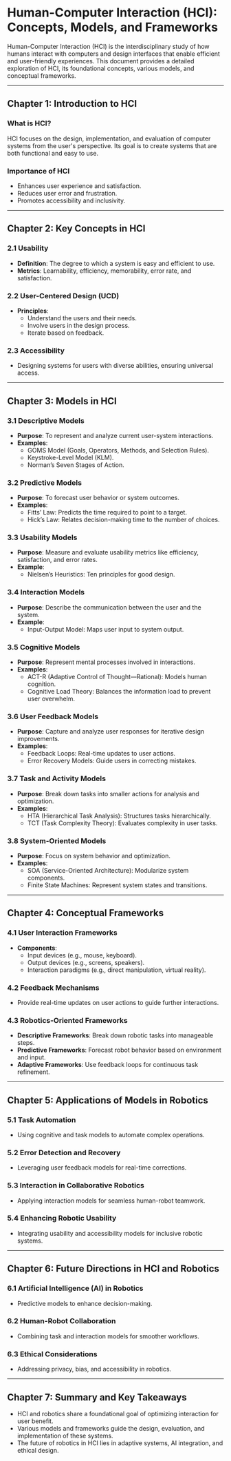 
# Human-Computer Interaction (HCI): Concepts, Models, and Frameworks

Human-Computer Interaction (HCI) is the interdisciplinary study of how humans interact with computers and design interfaces that enable efficient and user-friendly experiences. This document provides a detailed exploration of HCI, its foundational concepts, various models, and conceptual frameworks.

---

## Chapter 1: Introduction to HCI

### What is HCI?
HCI focuses on the design, implementation, and evaluation of computer systems from the user's perspective. Its goal is to create systems that are both functional and easy to use.

### Importance of HCI
- Enhances user experience and satisfaction.
- Reduces user error and frustration.
- Promotes accessibility and inclusivity.

---

## Chapter 2: Key Concepts in HCI

### 2.1 Usability
- **Definition**: The degree to which a system is easy and efficient to use.
- **Metrics**: Learnability, efficiency, memorability, error rate, and satisfaction.

### 2.2 User-Centered Design (UCD)
- **Principles**:
  - Understand the users and their needs.
  - Involve users in the design process.
  - Iterate based on feedback.

### 2.3 Accessibility
- Designing systems for users with diverse abilities, ensuring universal access.

---

## Chapter 3: Models in HCI

### 3.1 Descriptive Models
- **Purpose**: To represent and analyze current user-system interactions.
- **Examples**:
  - GOMS Model (Goals, Operators, Methods, and Selection Rules).
  - Keystroke-Level Model (KLM).
  - Norman’s Seven Stages of Action.

### 3.2 Predictive Models
- **Purpose**: To forecast user behavior or system outcomes.
- **Examples**:
  - Fitts’ Law: Predicts the time required to point to a target.
  - Hick’s Law: Relates decision-making time to the number of choices.

### 3.3 Usability Models
- **Purpose**: Measure and evaluate usability metrics like efficiency, satisfaction, and error rates.
- **Example**:
  - Nielsen’s Heuristics: Ten principles for good design.

### 3.4 Interaction Models
- **Purpose**: Describe the communication between the user and the system.
- **Example**:
  - Input-Output Model: Maps user input to system output.

### 3.5 Cognitive Models
- **Purpose**: Represent mental processes involved in interactions.
- **Examples**:
  - ACT-R (Adaptive Control of Thought—Rational): Models human cognition.
  - Cognitive Load Theory: Balances the information load to prevent user overwhelm.

### 3.6 User Feedback Models
- **Purpose**: Capture and analyze user responses for iterative design improvements.
- **Examples**:
  - Feedback Loops: Real-time updates to user actions.
  - Error Recovery Models: Guide users in correcting mistakes.

### 3.7 Task and Activity Models
- **Purpose**: Break down tasks into smaller actions for analysis and optimization.
- **Examples**:
  - HTA (Hierarchical Task Analysis): Structures tasks hierarchically.
  - TCT (Task Complexity Theory): Evaluates complexity in user tasks.

### 3.8 System-Oriented Models
- **Purpose**: Focus on system behavior and optimization.
- **Examples**:
  - SOA (Service-Oriented Architecture): Modularize system components.
  - Finite State Machines: Represent system states and transitions.

---

## Chapter 4: Conceptual Frameworks

### 4.1 User Interaction Frameworks
- **Components**:
  - Input devices (e.g., mouse, keyboard).
  - Output devices (e.g., screens, speakers).
  - Interaction paradigms (e.g., direct manipulation, virtual reality).

### 4.2 Feedback Mechanisms
- Provide real-time updates on user actions to guide further interactions.

### 4.3 Robotics-Oriented Frameworks
- **Descriptive Frameworks**: Break down robotic tasks into manageable steps.
- **Predictive Frameworks**: Forecast robot behavior based on environment and input.
- **Adaptive Frameworks**: Use feedback loops for continuous task refinement.

---

## Chapter 5: Applications of Models in Robotics

### 5.1 Task Automation
- Using cognitive and task models to automate complex operations.

### 5.2 Error Detection and Recovery
- Leveraging user feedback models for real-time corrections.

### 5.3 Interaction in Collaborative Robotics
- Applying interaction models for seamless human-robot teamwork.

### 5.4 Enhancing Robotic Usability
- Integrating usability and accessibility models for inclusive robotic systems.

---

## Chapter 6: Future Directions in HCI and Robotics

### 6.1 Artificial Intelligence (AI) in Robotics
- Predictive models to enhance decision-making.

### 6.2 Human-Robot Collaboration
- Combining task and interaction models for smoother workflows.

### 6.3 Ethical Considerations
- Addressing privacy, bias, and accessibility in robotics.

---

## Chapter 7: Summary and Key Takeaways

- HCI and robotics share a foundational goal of optimizing interaction for user benefit.
- Various models and frameworks guide the design, evaluation, and implementation of these systems.
- The future of robotics in HCI lies in adaptive systems, AI integration, and ethical design.

